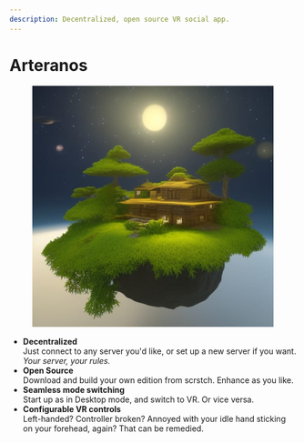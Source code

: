```yaml
---
description: Decentralized, open source VR social app.
---
```


# Arteranos



<figure><img src=".gitbook/assets/Arteranos-Logo.jpg" alt=""><figcaption></figcaption></figure>

* **Decentralized**\
  Just connect to any server you'd like, or set up a new server if you want. _Your server, your rules._
* **Open Source**\
  Download and build your own edition from scrstch. Enhance as you like.
* **Seamless mode switching**\
  Start up as in Desktop mode, and switch to VR. Or vice versa.
* **Configurable VR controls**\
  Left-handed? Controller broken? Annoyed with your idle hand sticking on your forehead, again? That can be remedied.

